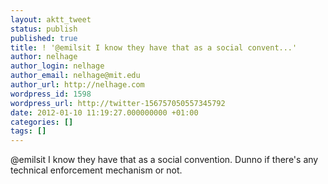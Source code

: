 ```yaml
---
layout: aktt_tweet
status: publish
published: true
title: ! '@emilsit I know they have that as a social convent...'
author: nelhage
author_login: nelhage
author_email: nelhage@mit.edu
author_url: http://nelhage.com
wordpress_id: 1598
wordpress_url: http://twitter-156757050557345792
date: 2012-01-10 11:19:27.000000000 +01:00
categories: []
tags: []
---
```

@emilsit I know they have that as a social convention. Dunno if there's any technical enforcement mechanism or not.
